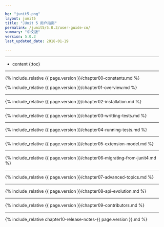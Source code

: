 ```yaml
---

bg: "junit5.png"
layout: junit5
title: "JUnit 5 用户指南"
permalink: /junit5/5.0.3/user-guide-cn/
summary: "中文版"
version: 5.0.3
last_updated_date: 2018-01-19

---
```


---

* content
{:toc}

---

{% include_relative {{ page.version }}/chapter00-constants.md %}

{% include_relative {{ page.version }}/chapter01-overview.md %}

---

{% include_relative {{ page.version }}/chapter02-installation.md %}

---

{% include_relative {{ page.version }}/chapter03-writting-tests.md %}

---

{% include_relative {{ page.version }}/chapter04-running-tests.md %}

---

{% include_relative {{ page.version }}/chapter05-extension-model.md %}

---

{% include_relative {{ page.version }}/chapter06-migrating-from-junit4.md %}

---

{% include_relative {{ page.version }}/chapter07-advanced-topics.md %}

---

{% include_relative {{ page.version }}/chapter08-api-evolution.md %}

---

{% include_relative {{ page.version }}/chapter09-contributors.md %}

---

{% include_relative chapter10-release-notes-{{ page.version }}.md %}














